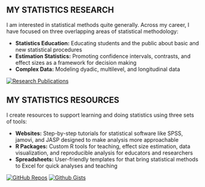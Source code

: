 ## MY STATISTICS RESEARCH

I am interested in statistical methods quite generally. Across my career, I have focused on three overlapping areas of statistical methodology:

- **Statistics Education:** Educating students and the public about basic and new statistical procedures
- **Estimation Statistics:** Promoting confidence intervals, contrasts, and effect sizes as a framework for decision making
- **Complex Data:** Modeling dyadic, multilevel, and longitudinal data

[![Research Publications](https://img.shields.io/badge/-publications-silver?logo=readme&logoColor=white&labelColor=purple&style=for-the-badge)](https://github.com/cwendorf/cwendorf/blob/main/repositories.md)

## MY STATISTICS RESOURCES

I create resources to support learning and doing statistics using three sets of tools:

- **Websites:** Step-by-step tutorials for statistical software like SPSS, jamovi, and JASP designed to make analysis more approachable
- **R Packages:** Custom R tools for teaching, effect size estimation, data visualization, and reproducible analysis for educators and researchers
- **Spreadsheets:** User-friendly templates for that bring statistical methods to Excel for quick analyses and teaching

[![GitHub Repos](https://img.shields.io/badge/-repositories-silver?logo=github&logoColor=white&labelColor=blue&style=for-the-badge)](https://github.com/cwendorf/cwendorf/blob/main/repositories.md)
[![Github Gists](https://img.shields.io/badge/-gists-silver?logo=github&logoColor=white&labelColor=blue&style=for-the-badge)](https://gist.github.com/cwendorf)
